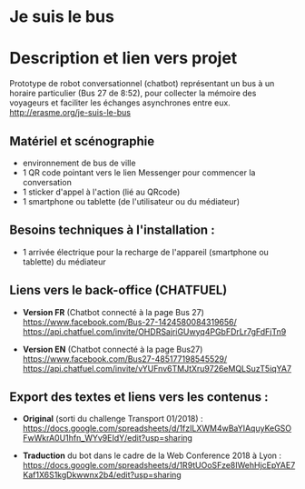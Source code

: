 # Je suis le bus

Description et lien vers projet
==========
Prototype de robot conversationnel (chatbot) représentant un bus à un horaire particulier (Bus 27 de 8:52), pour collecter la mémoire des voyageurs et faciliter les échanges asynchrones entre eux.
http://erasme.org/je-suis-le-bus

Matériel et scénographie
---------
- environnement de bus de ville
- 1 QR code pointant vers le lien Messenger pour commencer la conversation
- 1 sticker d'appel à l'action (lié au QRcode)
- 1 smartphone ou tablette (de l'utilisateur ou du médiateur)

Besoins techniques à l'installation :
--------
- 1 arrivée électrique pour la recharge de l'appareil (smartphone ou tablette) du médiateur

Liens vers le back-office (CHATFUEL)
-----
- **Version FR** (Chatbot connecté à la page Bus 27)
https://www.facebook.com/Bus-27-1424580084319656/
https://api.chatfuel.com/invite/OHDRSajriGUwyq4PGbFDrLr7gFdFjTn9

- **Version EN** (Chatbot connecté à la page Bus27)
https://www.facebook.com/Bus27-485177198545529/
https://api.chatfuel.com/invite/vYUFnv6TMJtXru9726eMQLSuzT5iqYA7

Export des textes et liens vers les contenus :
---------------
- **Original** (sorti du challenge Transport 01/2018) : 
https://docs.google.com/spreadsheets/d/1fzILXWM4wBaYIAquyKeGSOFwWkrA0U1hfn_WYv9EIdY/edit?usp=sharing

- **Traduction** du bot dans le cadre de la Web Conference 2018 à Lyon :
https://docs.google.com/spreadsheets/d/1R9tUOoSFze8IWehHjcEpYAE7Kaf1X6S1kgDkwwnx2b4/edit?usp=sharing

